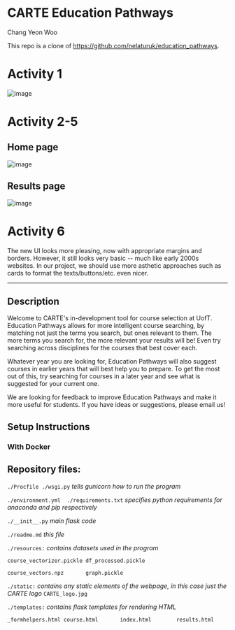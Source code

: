 # CARTE Education Pathways

Chang Yeon Woo

This repo is a clone of https://github.com/nelaturuk/education_pathways.

# Activity 1

![image](https://user-images.githubusercontent.com/19890962/137704600-f65f8a1c-5565-4ac8-9485-cbc0b1b22520.png)

# Activity 2-5
## Home page
![image](https://user-images.githubusercontent.com/19890962/137705037-8a694ef2-55ae-4e74-b060-c595fba642b7.png)

## Results page
![image](https://user-images.githubusercontent.com/19890962/137704942-5fa20076-4890-4f9b-9ed5-f018225ca615.png)

# Activity 6
The new UI looks more pleasing, now with appropriate margins and borders. However, it still looks very basic -- much like early 2000s websites. In our project, we should use more asthetic approaches such as cards to format the texts/buttons/etc. even nicer.

-----------------------

## Description
Welcome to CARTE's in-development tool for course selection at UofT. Education Pathways allows for more intelligent course searching, by matching not just the terms you search, but ones relevant to them. The more terms you search for, the more relevant your results will be! Even try searching across disciplines for the courses that best cover each.

Whatever year you are looking for, Education Pathways will also suggest courses in earlier years that will best help you to prepare. To get the most out of this, try searching for courses in a later year and see what is suggested for your current one.

We are looking for feedback to improve Education Pathways and make it more useful for students. If you have ideas or suggestions, please email us!

## Setup Instructions

### With Docker



## Repository files:

`./Procfile ./wsgi.py` *tells gunicorn how to run the program*

`./environment.yml  ./requirements.txt` *specifies python requirements for anaconda and pip respectively*

`./__init__.py` *main flask code*

`./readme.md` *this file*

`./resources:` *contains datasets used in the program*

`course_vectorizer.pickle df_processed.pickle`

`course_vectors.npz       graph.pickle`

`./static:` *contains any static elements of the webpage, in this case just the CARTE logo*
`CARTE_logo.jpg`

`./templates:` *contains flask templates for rendering HTML*

`_formhelpers.html course.html       index.html        results.html`
